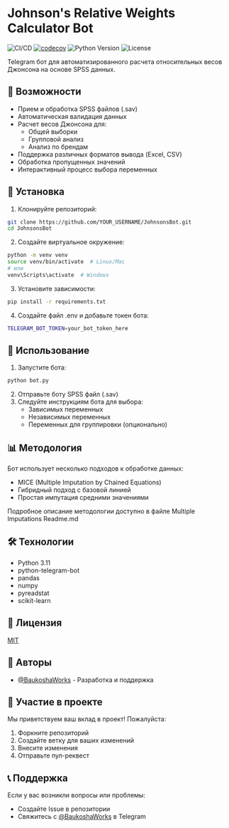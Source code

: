 # Johnson's Relative Weights Calculator Bot

![CI/CD](https://github.com/bulk0/JohnsonsBot/actions/workflows/main.yml/badge.svg?branch=main)
[![codecov](https://codecov.io/gh/bulk0/JohnsonsBot/branch/main/graph/badge.svg)](https://codecov.io/gh/bulk0/JohnsonsBot)
![Python Version](https://img.shields.io/badge/python-3.11-blue.svg)
![License](https://img.shields.io/badge/license-MIT-green.svg)

Telegram бот для автоматизированного расчета относительных весов Джонсона на основе SPSS данных.

## 🌟 Возможности

- Прием и обработка SPSS файлов (.sav)
- Автоматическая валидация данных
- Расчет весов Джонсона для:
  - Общей выборки
  - Групповой анализ
  - Анализ по брендам
- Поддержка различных форматов вывода (Excel, CSV)
- Обработка пропущенных значений
- Интерактивный процесс выбора переменных

## 🚀 Установка

1. Клонируйте репозиторий:
```bash
git clone https://github.com/YOUR_USERNAME/JohnsonsBot.git
cd JohnsonsBot
```

2. Создайте виртуальное окружение:
```bash
python -m venv venv
source venv/bin/activate  # Linux/Mac
# или
venv\Scripts\activate  # Windows
```

3. Установите зависимости:
```bash
pip install -r requirements.txt
```

4. Создайте файл .env и добавьте токен бота:
```bash
TELEGRAM_BOT_TOKEN=your_bot_token_here
```

## 🔧 Использование

1. Запустите бота:
```bash
python bot.py
```

2. Отправьте боту SPSS файл (.sav)
3. Следуйте инструкциям бота для выбора:
   - Зависимых переменных
   - Независимых переменных
   - Переменных для группировки (опционально)

## 📊 Методология

Бот использует несколько подходов к обработке данных:
- MICE (Multiple Imputation by Chained Equations)
- Гибридный подход с базовой линией
- Простая импутация средними значениями

Подробное описание методологии доступно в файле Multiple Imputations Readme.md

## 🛠 Технологии

- Python 3.11
- python-telegram-bot
- pandas
- numpy
- pyreadstat
- scikit-learn

## 📝 Лицензия

[MIT](LICENSE)

## 👥 Авторы

- [@BaukoshaWorks](https://t.me/BaukoshaWorks) - Разработка и поддержка

## 🤝 Участие в проекте

Мы приветствуем ваш вклад в проект! Пожалуйста:

1. Форкните репозиторий
2. Создайте ветку для ваших изменений
3. Внесите изменения
4. Отправьте пул-реквест

## 📞 Поддержка

Если у вас возникли вопросы или проблемы:
- Создайте Issue в репозитории
- Свяжитесь с [@BaukoshaWorks](https://t.me/BaukoshaWorks) в Telegram
